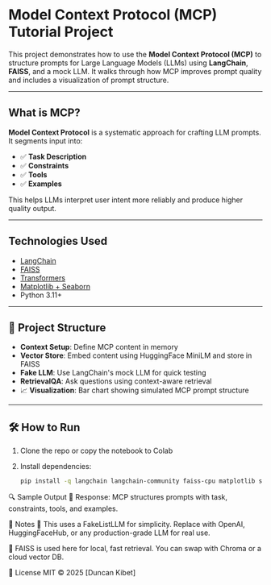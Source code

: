 #  Model Context Protocol (MCP) Tutorial Project

This project demonstrates how to use the **Model Context Protocol (MCP)** to structure prompts for Large Language Models (LLMs) using **LangChain**, **FAISS**, and a mock LLM. It walks through how MCP improves prompt quality and includes a visualization of prompt structure.

---

## What is MCP?

**Model Context Protocol** is a systematic approach for crafting LLM prompts. It segments input into:
- ✅ **Task Description**
- ✅ **Constraints**
- ✅ **Tools**
- ✅ **Examples**

This helps LLMs interpret user intent more reliably and produce higher quality output.

---

## Technologies Used

- [LangChain](https://github.com/langchain-ai/langchain)
- [FAISS](https://github.com/facebookresearch/faiss)
- [Transformers](https://huggingface.co/docs/transformers)
- [Matplotlib + Seaborn](https://seaborn.pydata.org/)
- Python 3.11+

---

## 📂 Project Structure

- **Context Setup**: Define MCP content in memory
- **Vector Store**: Embed content using HuggingFace MiniLM and store in FAISS
- **Fake LLM**: Use LangChain's mock LLM for quick testing
- **RetrievalQA**: Ask questions using context-aware retrieval
- 📈 **Visualization**: Bar chart showing simulated MCP prompt structure

---

## 🛠️ How to Run

1. Clone the repo or copy the notebook to Colab
2. Install dependencies:

   ```bash
   pip install -q langchain langchain-community faiss-cpu matplotlib seaborn


🔍 Sample Output
🧠 Response: MCP structures prompts with task, constraints, tools, and examples.

📌 Notes
🔧 This uses a FakeListLLM for simplicity. Replace with OpenAI, HuggingFaceHub, or any production-grade LLM for real use.

🧪 FAISS is used here for local, fast retrieval. You can swap with Chroma or a cloud vector DB.

📄 License
MIT © 2025 [Duncan Kibet]

